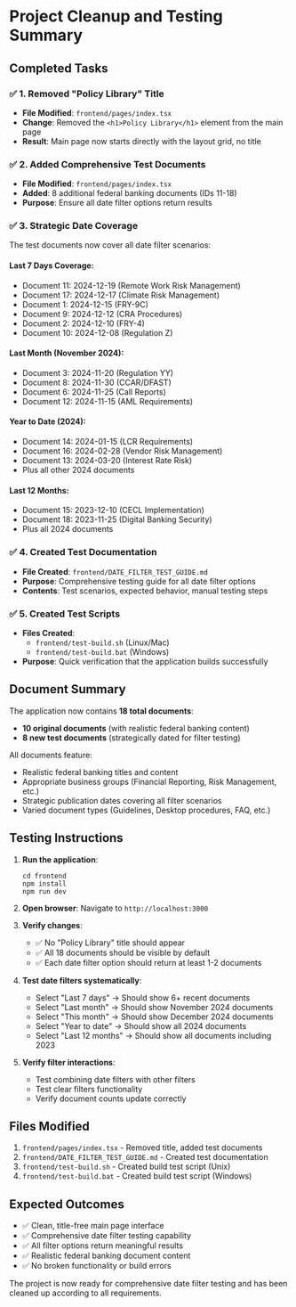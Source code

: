 # Project Cleanup and Testing Summary

## Completed Tasks

### ✅ 1. Removed "Policy Library" Title
- **File Modified**: `frontend/pages/index.tsx`
- **Change**: Removed the `<h1>Policy Library</h1>` element from the main page
- **Result**: Main page now starts directly with the layout grid, no title

### ✅ 2. Added Comprehensive Test Documents
- **File Modified**: `frontend/pages/index.tsx`
- **Added**: 8 additional federal banking documents (IDs 11-18)
- **Purpose**: Ensure all date filter options return results

### ✅ 3. Strategic Date Coverage
The test documents now cover all date filter scenarios:

#### Last 7 Days Coverage:
- Document 11: 2024-12-19 (Remote Work Risk Management)
- Document 17: 2024-12-17 (Climate Risk Management)
- Document 1: 2024-12-15 (FRY-9C)
- Document 9: 2024-12-12 (CRA Procedures)
- Document 2: 2024-12-10 (FRY-4)
- Document 10: 2024-12-08 (Regulation Z)

#### Last Month (November 2024):
- Document 3: 2024-11-20 (Regulation YY)
- Document 8: 2024-11-30 (CCAR/DFAST)
- Document 6: 2024-11-25 (Call Reports)
- Document 12: 2024-11-15 (AML Requirements)

#### Year to Date (2024):
- Document 14: 2024-01-15 (LCR Requirements)
- Document 16: 2024-02-28 (Vendor Risk Management)
- Document 13: 2024-03-20 (Interest Rate Risk)
- Plus all other 2024 documents

#### Last 12 Months:
- Document 15: 2023-12-10 (CECL Implementation)
- Document 18: 2023-11-25 (Digital Banking Security)
- Plus all 2024 documents

### ✅ 4. Created Test Documentation
- **File Created**: `frontend/DATE_FILTER_TEST_GUIDE.md`
- **Purpose**: Comprehensive testing guide for all date filter options
- **Contents**: Test scenarios, expected behavior, manual testing steps

### ✅ 5. Created Test Scripts
- **Files Created**: 
  - `frontend/test-build.sh` (Linux/Mac)
  - `frontend/test-build.bat` (Windows)
- **Purpose**: Quick verification that the application builds successfully

## Document Summary

The application now contains **18 total documents**:
- **10 original documents** (with realistic federal banking content)
- **8 new test documents** (strategically dated for filter testing)

All documents feature:
- Realistic federal banking titles and content
- Appropriate business groups (Financial Reporting, Risk Management, etc.)
- Strategic publication dates covering all filter scenarios
- Varied document types (Guidelines, Desktop procedures, FAQ, etc.)

## Testing Instructions

1. **Run the application**:
   ```
   cd frontend
   npm install
   npm run dev
   ```

2. **Open browser**: Navigate to `http://localhost:3000`

3. **Verify changes**:
   - ✅ No "Policy Library" title should appear
   - ✅ All 18 documents should be visible by default
   - ✅ Each date filter option should return at least 1-2 documents

4. **Test date filters systematically**:
   - Select "Last 7 days" → Should show 6+ recent documents
   - Select "Last month" → Should show November 2024 documents  
   - Select "This month" → Should show December 2024 documents
   - Select "Year to date" → Should show all 2024 documents
   - Select "Last 12 months" → Should show all documents including 2023

5. **Verify filter interactions**:
   - Test combining date filters with other filters
   - Test clear filters functionality
   - Verify document counts update correctly

## Files Modified

1. `frontend/pages/index.tsx` - Removed title, added test documents
2. `frontend/DATE_FILTER_TEST_GUIDE.md` - Created test documentation
3. `frontend/test-build.sh` - Created build test script (Unix)
4. `frontend/test-build.bat` - Created build test script (Windows)

## Expected Outcomes

- ✅ Clean, title-free main page interface
- ✅ Comprehensive date filter testing capability
- ✅ All filter options return meaningful results
- ✅ Realistic federal banking document content
- ✅ No broken functionality or build errors

The project is now ready for comprehensive date filter testing and has been cleaned up according to all requirements.
